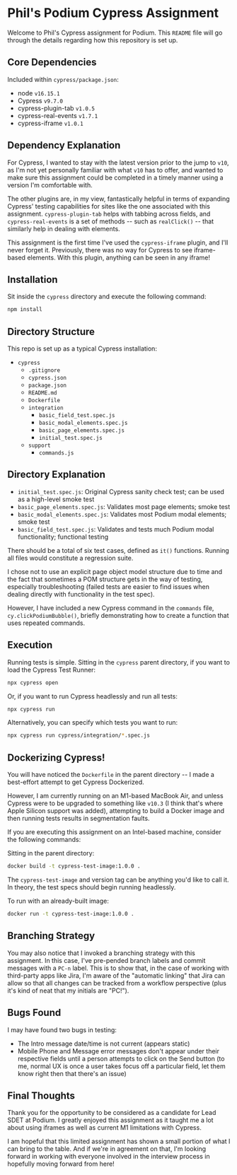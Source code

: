 Phil's Podium Cypress Assignment
================================
Welcome to Phil's Cypress assignment for Podium. This `README` file will go through the details regarding how this repository is set up.
## Core Dependencies
Included within `cypress/package.json`:
* node `v16.15.1`
* Cypress `v9.7.0`
* cypress-plugin-tab `v1.0.5`
* cypress-real-events `v1.7.1`
* cypress-iframe `v1.0.1`

## Dependency Explanation
For Cypress, I wanted to stay with the latest version prior to the jump to `v10`, as I'm not yet personally familiar with what `v10` has to offer, and wanted to make sure this assignment could be completed in a timely manner using a version I'm comfortable with.

The other plugins are, in my view, fantastically helpful in terms of expanding Cypress' testing capabilities for sites like the one associated with this assignment. `cypress-plugin-tab` helps with tabbing across fields, and `cypress-real-events` is a set of methods -- such as `realClick()` -- that similarly help in dealing with elements.

This assignment is the first time I've used the `cypress-iframe` plugin, and I'll never forget it. Previously, there was no way for Cypress to see iframe-based elements. With this plugin, anything can be seen in any iframe!
## Installation
Sit inside the `cypress` directory and execute the following command:
```bash
npm install
```
## Directory Structure
This repo is set up as a typical Cypress installation:
* `cypress`
    * `.gitignore`
    * `cypress.json`
    * `package.json`
    * `README.md`
    * `Dockerfile`
    * `integration`
        * `basic_field_test.spec.js`
        * `basic_modal_elements.spec.js`
        * `basic_page_elements.spec.js`
        * `initial_test.spec.js`
    * `support`
        * `commands.js`
## Directory Explanation
* `initial_test.spec.js`: Original Cypress sanity check test; can be used as a high-level smoke test
* `basic_page_elements.spec.js`: Validates most page elements; smoke test
* `basic_modal_elements.spec.js`: Validates most Podium modal elements; smoke test
* `basic_field_test.spec.js`: Validates and tests much Podium modal functionality; functional testing

There should be a total of six test cases, defined as `it()` functions. Running all files would constitute a regression suite.

I chose not to use an explicit page object model structure due to time and the fact that sometimes a POM structure gets in the way of testing, especially troubleshooting (failed tests are easier to find issues when dealing directly with functionality in the test spec).

However, I have included a new Cypress command in the `commands` file, `cy.clickPodiumBubble()`, briefly demonstrating how to create a function that uses repeated commands.
## Execution
Running tests is simple. Sitting in the `cypress` parent directory, if you want to load the Cypress Test Runner:
```bash
npx cypress open
```
Or, if you want to run Cypress headlessly and run all tests:
```bash
npx cypress run
```
Alternatively, you can specify which tests you want to run:
```bash
npx cypress run cypress/integration/*.spec.js
```
## Dockerizing Cypress!
You will have noticed the `Dockerfile` in the parent directory -- I made a best-effort attempt to get Cypress Dockerized.

However, I am currently running on an M1-based MacBook Air, and unless Cypress were to be upgraded to something like `v10.3` (I think that's where Apple Silicon support was added), attempting to build a Docker image and then running tests results in segmentation faults.

If you are executing this assignment on an Intel-based machine, consider the following commands:

Sitting in the parent directory:
```bash
docker build -t cypress-test-image:1.0.0 .
```
The `cypress-test-image` and version tag can be anything you'd like to call it. In theory, the test specs should begin running headlessly.

To run with an already-built image:
```bash
docker run -t cypress-test-image:1.0.0 .
```
## Branching Strategy
You may also notice that I invoked a branching strategy with this assignment. In this case, I've pre-pended branch labels and commit messages with a `PC-n` label. This is to show that, in the case of working with third-party apps like Jira, I'm aware of the "automatic linking" that Jira can allow so that all changes can be tracked from a workflow perspective (plus it's kind of neat that my initials are "PC!").
## Bugs Found
I may have found two bugs in testing:
* The Intro message date/time is not current (appears static)
* Mobile Phone and Message error messages don't appear under their respective fields until a person attempts to click on the Send button (to me, normal UX is once a user takes focus off a particular field, let them know right then that there's an issue)
## Final Thoughts
Thank you for the opportunity to be considered as a candidate for Lead SDET at Podium. I greatly enjoyed this assignment as it taught me a lot about using iframes as well as current M1 limitations with Cypress.

I am hopeful that this limited assignment has shown a small portion of what I can bring to the table. And if we're in agreement on that, I'm looking forward in working with everyone involved in the interview process in hopefully moving forward from here!